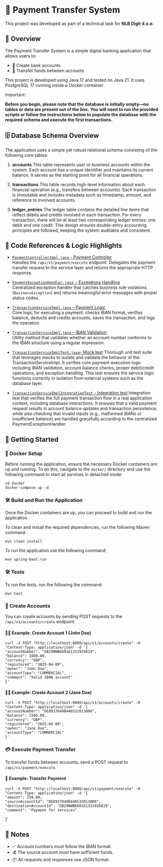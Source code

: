 # 💸 Payment Transfer System

This project was developed as part of a technical task for **NLB Digit d.o.o.**

## 📘 Overview

The Payment Transfer System is a simple digital banking application that allows users to:

- 🏦 Create bank accounts
- 🔁 Transfer funds between accounts

This project is developed using Java 17 and tested on Java 21. It uses PostgreSQL 17 running inside a Docker container.

Important:

**Before you begin, please note that the database is initially empty—no tables or data are present out of the box.**
**You will need to run the provided scripts or follow the instructions below to populate the database with the required**
**schema and execute the first transactions.**

## 🗄️ Database Schema Overview
The application uses a simple yet robust relational schema consisting of the following core tables:

1. **accounts**
   This table represents user or business accounts within the system. Each account has a unique identifier and maintains
   its current balance. It serves as the starting point for all financial operations.

2. **transactions**
   This table records high-level information about each financial operation (e.g., transfers between accounts). Each
   transaction is immutable and includes metadata such as timestamp, amount, and reference to involved accounts.

3. **ledger_entries**
   The ledger table contains the detailed line items that reflect debits and credits involved in each transaction. For
   every transaction, there will be at least two corresponding ledger entries: one debit and one credit. This design
   ensures double-entry accounting principles are followed, keeping the system auditable and consistent.

## 📄 Code References & Logic Highlights

- [`PaymentControllerImpl.java` - Payment Controller](https://github.com/borispopicbusiness/paymenttransfersystem/blob/4ca4a46a7ddafa0112c8e410ac8cca3d634c2f63/src/main/java/org/borispopic/paymenttransfersystem/controller/impl/PaymentControllerImpl.java#L51-L57)  
  Handles the `/api/v1/payment/execute` endpoint. Delegates the payment transfer request to the service layer and
  returns the appropriate HTTP response.

- [`PaymentExceptionHandler.java `- Exceptions Handling](https://github.com/borispopicbusiness/paymenttransfersystem/blob/1fe1744e51e290d5d9063d5b315810ec1d715c1c/src/main/java/org/borispopic/paymenttransfersystem/exception/handler/PaymentExceptionHandler.java#L14-L36)  
  Centralized exception handler that catches business rule violations (`BusinessException`) and returns meaningful
  error messages with proper status codes.

- [`TransactionServiceImpl.java` – Payment Logic](https://github.com/borispopicbusiness/paymenttransfersystem/blob/4ca4a46a7ddafa0112c8e410ac8cca3d634c2f63/src/main/java/org/borispopic/paymenttransfersystem/service/impl/TransactionServiceImpl.java#L50-L87)  
  Core logic for executing a payment: checks IBAN format, verifies balance, deducts and credits accounts, saves
  the transaction, and logs the operation.

- [`TransactionServiceImpl.java` – IBAN Validation](https://github.com/borispopicbusiness/paymenttransfersystem/blob/4ca4a46a7ddafa0112c8e410ac8cca3d634c2f63/src/main/java/org/borispopic/paymenttransfersystem/service/impl/TransactionServiceImpl.java#L129-L139)  
  Utility method that validates whether an account number conforms to the IBAN structure using a regular expression.

- [`TransactionServiceImplTest.java`- Mock test](https://github.com/borispopicbusiness/paymenttransfersystem/blob/1fe1744e51e290d5d9063d5b315810ec1d715c1c/src/test/java/org/borispopic/paymenttransfersystem/service/impl/TransactionServiceImplTest.java#L32-L323)
  Thorough unit test suite that leverages mocks to isolate and validate the behavior of the TransactionServiceImpl.
  It verifies core payment execution logic including IBAN validation, account balance checks, proper debit/credit 
  operations, and exception handling. This test ensures the service logic functions correctly in isolation from 
  external systems such as the database layer.

- [`TransactionServiceImplIntegrationTest` - Integration test](https://github.com/borispopicbusiness/paymenttransfersystem/blob/1fe1744e51e290d5d9063d5b315810ec1d715c1c/src/test/java/org/borispopic/paymenttransfersystem/service/impl/TransactionServiceImplIntegrationTest.java#L29-L133)
  Integration test that verifies the full payment transaction flow in a real application context, including database interactions.
  It ensures that a valid payment request results in account balance updates and transaction persistence, while also checking that 
  invalid inputs (e.g., malformed IBANs or insufficient balance) are handled gracefully according to the centralized PaymentExceptionHandler.

## 🚀 Getting Started

### 🐳 Docker Setup

Before running the application, ensure the necessary Docker containers are up and running. To do this, navigate to the `docker/` directory and use the following command to start all services in detached mode:

    cd docker
    docker-compose up -d

### 🛠️ Build and Run the Application

Once the Docker containers are up, you can proceed to build and run the application.

To clean and install the required dependencies, run the following Maven command:

    mvn clean install

To run the application use the following command:

    mvn spring-boot:run

### 🛠️ Tests

To run the tests, run the following the command:

    mvn test

### 🧾 Create Accounts

You can create accounts by sending POST requests to the `/api/v1/accounts/create` endpoint.

#### 🧑‍💼 Example: Create Account 1 (John Doe)

    curl -X POST "http://localhost:8080/api/v1/accounts/create" -H "Content-Type: application/json" -d '{
    "accountNumber": "GB29NWBK60161331926819",
    "balance": 1000.00,
    "currency": "GBP",
    "registered": "2025-04-09",
    "owner": "John Doe",
    "accountType": "COMMERCIAL",
    "comment": "Valid IBAN account"
    }'

#### 👩‍💼 Example: Create Account 2 (Jane Doe)

    curl -X POST "http://localhost:8080/api/v1/accounts/create" -H "Content-Type: application/json" -d '{
    "accountNumber": "DE89370400440532013000",
    "balance": 1500.00,
    "currency": "GBP",
    "registered": "2025-04-09",
    "owner": "Jane Doe",
    "accountType": "COMMERCIAL"
    }'

### 💳 Execute Payment Transfer

To transfer funds between accounts, send a POST request to `/api/v1/payment/execute`.

#### 🔄 Example: Transfer Payment

    curl -X POST "http://localhost:8080/api/v1/payment/execute" -H "Content-Type: application/json" -d '{
    "amount": 250.00,
    "sourceAccountId": "DE89370400440532013000",
    "destinationAccountId": "GB29NWBK60161331926819",
    "comment": "Payment for services"
}'

## 📝 Notes

- ✅ Account numbers must follow the IBAN format.
- 💰 The source account must have sufficient funds.
- 📦 All requests and responses use JSON format.
